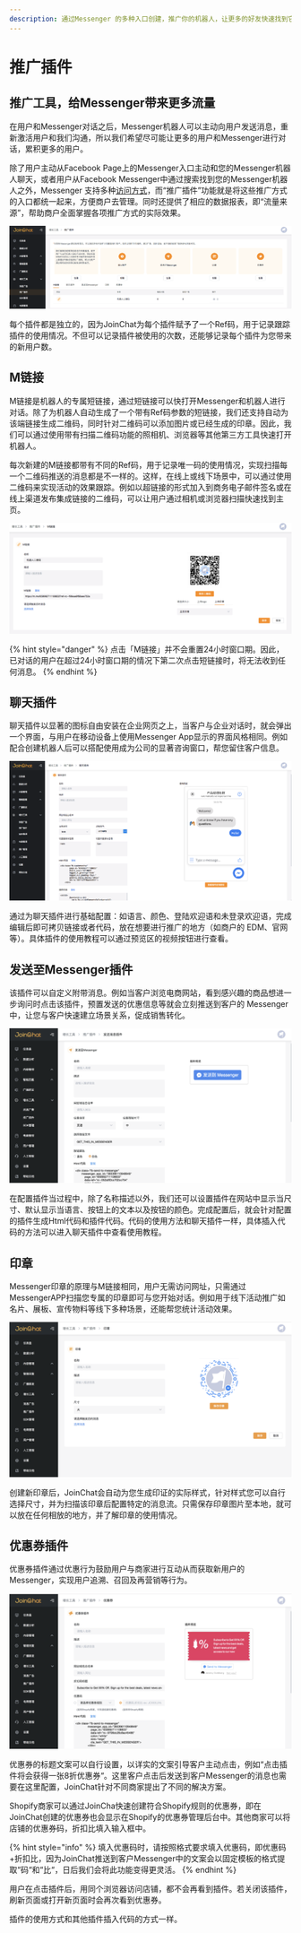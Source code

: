 ```yaml
---
description: 通过Messenger 的多种入口创建，推广你的机器人，让更多的好友快速找到它。
---
```


# 推广插件

## 推广工具，给Messenger带来更多流量 <a id="&#x63A8;&#x5E7F;&#x5DE5;&#x5177;&#xFF0C;&#x7ED9;messenger&#x5E26;&#x6765;&#x66F4;&#x591A;&#x6D41;&#x91CF;"></a>

在用户和Messenger对话之后，Messenger机器人可以主动向用户发送消息，重新激活用户和我们沟通，所以我们希望尽可能让更多的用户和Messenger进行对话，累积更多的用户。

除了用户主动从Facebook Page上的Messenger入口主动和您的Messenger机器人聊天，或者用户从Facebook Messenger中通过搜索找到您的Messenger机器人之外，Messenger 支持多种[访问方式](../../ru-men-jie-shao.md#fang-wen-messenger-ji-qi-ren-fang-shi)，而“推广插件”功能就是将这些推广方式的入口都统一起来，方便商户去管理。同时还提供了相应的数据报表，即“流量来源”，帮助商户全面掌握各项推广方式的实际效果。

![&#x4E94;&#x79CD;&#x63A8;&#x5E7F;&#x63D2;&#x4EF6;](../../.gitbook/assets/image%20%2822%29.png)

每个插件都是独立的，因为JoinChat为每个插件赋予了一个Ref码，用于记录跟踪插件的使用情况。不但可以记录插件被使用的次数，还能够记录每个插件为您带来的新用户数。

## M链接

M链接是机器人的专属短链接，通过短链接可以快打开Messenger和机器人进行对话。除了为机器人自动生成了一个带有Ref码参数的短链接，我们还支持自动为该端链接生成二维码，同时针对二维码可以添加图片或已经生成的印章。因此，我们可以通过使用带有扫描二维码功能的照相机、浏览器等其他第三方工具快速打开机器人。

每次新建的M链接都带有不同的Ref码，用于记录唯一码的使用情况，实现扫描每一个二维码推送的消息都是不一样的。这样，在线上或线下场景中，可以通过使用二维码来实现活动的效果跟踪。例如以超链接的形式加入到商务电子邮件签名或在线上渠道发布集成链接的二维码，可以让用户通过相机或浏览器扫描快速找到主页。

![M&#x8FDE;&#x63A5;](../../.gitbook/assets/image%20%2862%29.png)

{% hint style="danger" %}
点击「M链接」并不会重置24小时窗口期。因此，已对话的用户在超过24小时窗口期的情况下第二次点击短链接时，将无法收到任何消息。
{% endhint %}

## 聊天插件

聊天插件以显著的图标自由安装在企业网页之上，当客户与企业对话时，就会弹出一个界面，与用户在移动设备上使用Messenger App显示的界面风格相同。例如配合创建机器人后可以搭配使用成为公司的显著咨询窗口，帮您留住客户信息。

![&#x804A;&#x5929;&#x63D2;&#x4EF6;](../../.gitbook/assets/image%20%28104%29.png)

通过为聊天插件进行基础配置：如语言、颜色、登陆欢迎语和未登录欢迎语，完成编辑后即可拷贝链接或者代码，放在想要进行推广的地方（如商户的 EDM、官网等）。具体插件的使用教程可以通过预览区的视频按钮进行查看。

## 发送至Messenger插件

该插件可以自定义附带消息。例如当客户浏览电商网站，看到感兴趣的商品想进一步询问时点击该插件，预置发送的优惠信息等就会立刻推送到客户的 Messenger 中，让您与客户快速建立场景关系，促成销售转化。

![&#x53D1;&#x9001;&#x81F3;Messenger&#x63D2;&#x4EF6;](../../.gitbook/assets/image%20%2828%29.png)

在配置插件当过程中，除了名称描述以外，我们还可以设置插件在网站中显示当尺寸、默认显示当语言、按钮上的文本以及按钮的颜色。完成配置后，就会针对配置的插件生成Html代码和插件代码。代码的使用方法和聊天插件一样，具体插入代码的方法可以进入聊天插件中查看使用教程。

## 印章

Messenger印章的原理与M链接相同，用户无需访问网址，只需通过MessengerAPP扫描您专属的印章即可与您开始对话。例如用于线下活动推广如名片、展板、宣传物料等线下多种场景，还能帮您统计活动效果。

![&#x5370;&#x7AE0;](../../.gitbook/assets/image%20%2842%29.png)

创建新印章后，JoinChat会自动为您生成印证的实际样式，针对样式您可以自行选择尺寸，并为扫描该印章后配置特定的消息流。只需保存印章图片至本地，就可以放在任何相放的地方，并了解印章的使用情况。

## 优惠券插件

优惠券插件通过优惠行为鼓励用户与商家进行互动从而获取新用户的Messenger，实现用户追溯、召回及再营销等行为。

![&#x4F18;&#x60E0;&#x5238;&#x63D2;&#x4EF6;](../../.gitbook/assets/image%20%2867%29.png)

优惠券的标题文案可以自行设置，以详实的文案引导客户主动点击，例如“点击插件将会获得一张8折优惠券“。这里客户点击后发送到客户Messenger的消息也需要在这里配置，JoinChat针对不同商家提出了不同的解决方案。

Shopify商家可以通过JoinCha快速创建符合Shopify规则的优惠券，即在JoinChat创建的优惠券也会显示在Shopify的优惠券管理后台中。其他商家可以将店铺的优惠券码，折扣比填入输入框中。

{% hint style="info" %}
填入优惠码时，请按照格式要求填入优惠码，即优惠码+折扣比，因为JoinChat推送到客户Messenger中的文案会以固定模板的格式提取“码“和“比“，日后我们会将此功能变得更灵活。
{% endhint %}

用户在点击插件后，用同个浏览器访问店铺，都不会再看到插件。若关闭该插件，刷新页面或打开新页面时会再次看到优惠券。

插件的使用方式和其他插件插入代码的方式一样。

